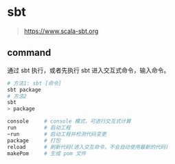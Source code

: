 # sbt

> <https://www.scala-sbt.org>

## command

通过 sbt 执行，或者先执行 sbt 进入交互式命令，输入命令。

```bash
# 方法1: sbt [命令]
sbt package
# 方法2
sbt
> package
```

```bash
console     # console 模式，可进行交互式计算
run         # 启动工程
~run        # 启动工程并检测代码变更
package     # 打包
reload      # 刷新代码(进入交互命令，不会自动使用最新的代码)
makePom     # 生成 pom 文件
```

